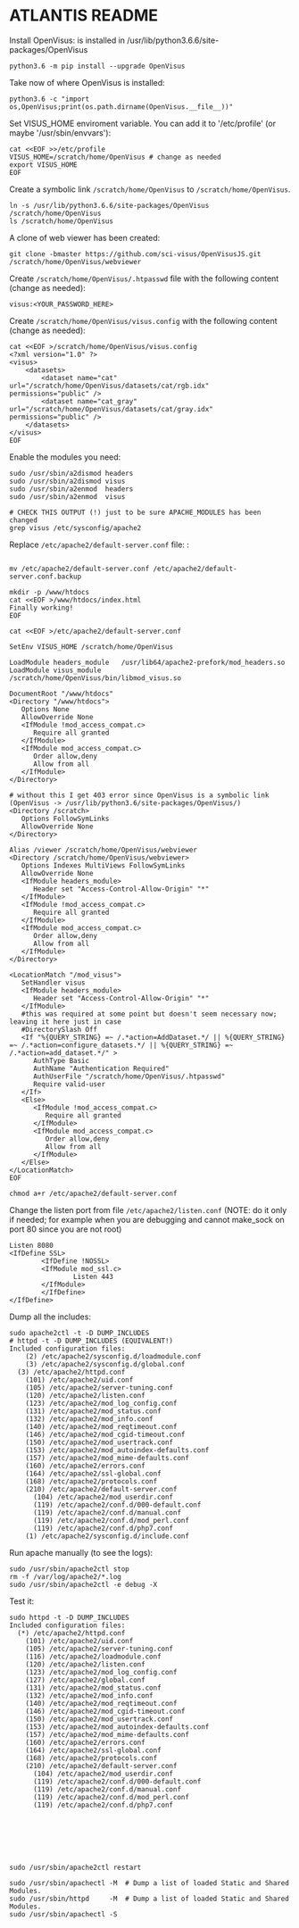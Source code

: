 # ATLANTIS README



Install OpenVisus: is installed in /usr/lib/python3.6.6/site-packages/OpenVisus

```
python3.6 -m pip install --upgrade OpenVisus
```

Take now of where OpenVisus is installed:

```
python3.6 -c "import os,OpenVisus;print(os.path.dirname(OpenVisus.__file__))"
```


Set VISUS_HOME enviroment variable.
You can add it to '/etc/profile' (or maybe '/usr/sbin/envvars'):

```
cat <<EOF >>/etc/profile
VISUS_HOME=/scratch/home/OpenVisus # change as needed
export VISUS_HOME
EOF
```

Create a symbolic link `/scratch/home/OpenVisus` to `/scratch/home/OpenVisus`.

```
ln -s /usr/lib/python3.6.6/site-packages/OpenVisus /scratch/home/OpenVisus
ls /scratch/home/OpenVisus
```

A clone of web viewer has been created:

```
git clone -bmaster https://github.com/sci-visus/OpenVisusJS.git /scratch/home/OpenVisus/webviewer
```

Create `/scratch/home/OpenVisus/.htpasswd` file with the following content (change as needed):

```
visus:<YOUR_PASSWORD_HERE>
```

Create `/scratch/home/OpenVisus/visus.config` with the following content (change as needed):

```
cat <<EOF >/scratch/home/OpenVisus/visus.config
<?xml version="1.0" ?>
<visus>
	<datasets>
		<dataset name="cat"        url="/scratch/home/OpenVisus/datasets/cat/rgb.idx"    permissions="public" />
		<dataset name="cat_gray"   url="/scratch/home/OpenVisus/datasets/cat/gray.idx"   permissions="public" />
	</datasets>
</visus>
EOF
```

Enable the modules you need:

``` 
sudo /usr/sbin/a2dismod headers 
sudo /usr/sbin/a2dismod visus
sudo /usr/sbin/a2enmod  headers 
sudo /usr/sbin/a2enmod  visus

# CHECK THIS OUTPUT (!) just to be sure APACHE_MODULES has been changed
grep visus /etc/sysconfig/apache2
```


Replace `/etc/apache2/default-server.conf` file:
:

```

mv /etc/apache2/default-server.conf /etc/apache2/default-server.conf.backup

mkdir -p /www/htdocs 
cat <<EOF >/www/htdocs/index.html
Finally working!
EOF

cat <<EOF >/etc/apache2/default-server.conf

SetEnv VISUS_HOME /scratch/home/OpenVisus

LoadModule headers_module   /usr/lib64/apache2-prefork/mod_headers.so
LoadModule visus_module     /scratch/home/OpenVisus/bin/libmod_visus.so

DocumentRoot "/www/htdocs"
<Directory "/www/htdocs">
   Options None
   AllowOverride None
   <IfModule !mod_access_compat.c>
      Require all granted
   </IfModule>
   <IfModule mod_access_compat.c>
      Order allow,deny
      Allow from all
   </IfModule>
</Directory>

# without this I get 403 error since OpenVisus is a symbolic link (OpenVisus -> /usr/lib/python3.6/site-packages/OpenVisus/)
<Directory /scratch>
   Options FollowSymLinks
   AllowOverride None
</Directory>

Alias /viewer /scratch/home/OpenVisus/webviewer
<Directory /scratch/home/OpenVisus/webviewer>
   Options Indexes MultiViews FollowSymLinks 
   AllowOverride None
   <IfModule headers_module>
      Header set "Access-Control-Allow-Origin" "*"
   </IfModule>
   <IfModule !mod_access_compat.c>
      Require all granted
   </IfModule>
   <IfModule mod_access_compat.c>
      Order allow,deny
      Allow from all
   </IfModule>
</Directory> 

<LocationMatch "/mod_visus">
   SetHandler visus
   <IfModule headers_module>
      Header set "Access-Control-Allow-Origin" "*"
   </IfModule>
   #this was required at some point but doesn't seem necessary now; leaving it here just in case
   #DirectorySlash Off
   <If "%{QUERY_STRING} =~ /.*action=AddDataset.*/ || %{QUERY_STRING} =~ /.*action=configure_datasets.*/ || %{QUERY_STRING} =~ /.*action=add_dataset.*/" >
      AuthType Basic
      AuthName "Authentication Required"
      AuthUserFile "/scratch/home/OpenVisus/.htpasswd"
      Require valid-user
   </If>
   <Else>
      <IfModule !mod_access_compat.c>
         Require all granted
      </IfModule>
      <IfModule mod_access_compat.c>
         Order allow,deny
         Allow from all
      </IfModule>
   </Else>
</LocationMatch>
EOF

chmod a+r /etc/apache2/default-server.conf
```


Change the listen port from file `/etc/apache2/listen.conf`
(NOTE: do it only if needed; for example when you are debugging and cannot make_sock on port 80 since you are not root)

```
Listen 8080
<IfDefine SSL>
        <IfDefine !NOSSL>
        <IfModule mod_ssl.c>
                Listen 443
        </IfModule>
        </IfDefine>
</IfDefine>
```


Dump all the includes:

```
sudo apache2ctl -t -D DUMP_INCLUDES
# httpd -t -D DUMP_INCLUDES (EQUIVALENT!)
Included configuration files:
    (2) /etc/apache2/sysconfig.d/loadmodule.conf
    (3) /etc/apache2/sysconfig.d/global.conf
  (3) /etc/apache2/httpd.conf
    (101) /etc/apache2/uid.conf
    (105) /etc/apache2/server-tuning.conf
    (120) /etc/apache2/listen.conf
    (123) /etc/apache2/mod_log_config.conf
    (131) /etc/apache2/mod_status.conf
    (132) /etc/apache2/mod_info.conf
    (140) /etc/apache2/mod_reqtimeout.conf
    (146) /etc/apache2/mod_cgid-timeout.conf
    (150) /etc/apache2/mod_usertrack.conf
    (153) /etc/apache2/mod_autoindex-defaults.conf
    (157) /etc/apache2/mod_mime-defaults.conf
    (160) /etc/apache2/errors.conf
    (164) /etc/apache2/ssl-global.conf
    (168) /etc/apache2/protocols.conf
    (210) /etc/apache2/default-server.conf
      (104) /etc/apache2/mod_userdir.conf
      (119) /etc/apache2/conf.d/000-default.conf
      (119) /etc/apache2/conf.d/manual.conf
      (119) /etc/apache2/conf.d/mod_perl.conf
      (119) /etc/apache2/conf.d/php7.conf
    (1) /etc/apache2/sysconfig.d/include.conf
```


Run apache manually (to see the logs):

```
sudo /usr/sbin/apache2ctl stop
rm -f /var/log/apache2/*.log
sudo /usr/sbin/apache2ctl -e debug -X
``` 


Test it:

```
sudo httpd -t -D DUMP_INCLUDES
Included configuration files:
  (*) /etc/apache2/httpd.conf
    (101) /etc/apache2/uid.conf
    (105) /etc/apache2/server-tuning.conf
    (116) /etc/apache2/loadmodule.conf
    (120) /etc/apache2/listen.conf
    (123) /etc/apache2/mod_log_config.conf
    (127) /etc/apache2/global.conf
    (131) /etc/apache2/mod_status.conf
    (132) /etc/apache2/mod_info.conf
    (140) /etc/apache2/mod_reqtimeout.conf
    (146) /etc/apache2/mod_cgid-timeout.conf
    (150) /etc/apache2/mod_usertrack.conf
    (153) /etc/apache2/mod_autoindex-defaults.conf
    (157) /etc/apache2/mod_mime-defaults.conf
    (160) /etc/apache2/errors.conf
    (164) /etc/apache2/ssl-global.conf
    (168) /etc/apache2/protocols.conf
    (210) /etc/apache2/default-server.conf
      (104) /etc/apache2/mod_userdir.conf
      (119) /etc/apache2/conf.d/000-default.conf
      (119) /etc/apache2/conf.d/manual.conf
      (119) /etc/apache2/conf.d/mod_perl.conf
      (119) /etc/apache2/conf.d/php7.conf







sudo /usr/sbin/apache2ctl restart

sudo /usr/sbin/apachectl -M  # Dump a list of loaded Static and Shared Modules.
sudo /usr/sbin/httpd     -M  # Dump a list of loaded Static and Shared Modules.
sudo /usr/sbin/apachectl -S

```
